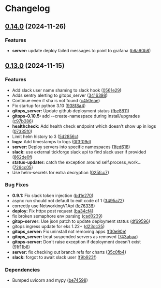 # Changelog

## [0.14.0](https://github.com/uptick/gitops/compare/server-v0.13.0...server-v0.14.0) (2024-11-26)


### Features

* **server:** update deploy failed messages to point to grafana ([b6a90b8](https://github.com/uptick/gitops/commit/b6a90b8e4845982a71c49b3203103f55e8332e24))

## [0.13.0](https://github.com/uptick/gitops/compare/server-v0.12.1...server-v0.13.0) (2024-11-15)


### Features

* Add slack user name shaming to slack hook ([0561e29](https://github.com/uptick/gitops/commit/0561e29addb532c32d8fc9bcc623b189542c311e))
* Adds sentry alerting to gitops_server ([3416398](https://github.com/uptick/gitops/commit/34163988e24bc8b679f1561bbdc8a32a82624677))
* Continue even if sha is not found ([c450eae](https://github.com/uptick/gitops/commit/c450eaebc438ffd7028aff6ced683060e54d19a6))
* Fix startup for python 3.10 ([938f8a4](https://github.com/uptick/gitops/commit/938f8a413cd350258bb893bf4356f193447bad6e))
* **gitops_server:** Update github deployment status ([fbe8811](https://github.com/uptick/gitops/commit/fbe88119814ffd49b7713487dddb85b99e63f94e))
* **gitops-0.10.5:** add --create-namespace during install/upgrades ([c97b386](https://github.com/uptick/gitops/commit/c97b3868a67df40b2a6b312aae80d9361257ae1b))
* **healthcheck:** Add health check endpoint which doesn't show up in logs ([07335f0](https://github.com/uptick/gitops/commit/07335f01ac9b2d3df75ebf5f4ff7dbc5ce39cb40))
* Limit helm history to 3 ([5d2856c](https://github.com/uptick/gitops/commit/5d2856c7af35b0ce5a66f26a5ad44e5b0b2d3a95))
* **logs:** Add timestamps to logs ([0f3f09d](https://github.com/uptick/gitops/commit/0f3f09dddd4d6287d2ed8ddcbea316c0cbe92bc7))
* **server:** Deploy servers into specific namespaces ([1fed618](https://github.com/uptick/gitops/commit/1fed6186a1d47a19faf93ba8848a52a000c7e1a6))
* **slack:** use external tickforge slack api to find slack user if provided ([862de0f](https://github.com/uptick/gitops/commit/862de0fcd0ab881d5c8154c530584e2c7fc5f2aa))
* **status-updater:** catch the exception around self.process_work... ([726cc05](https://github.com/uptick/gitops/commit/726cc05160b6cb1eb1cb36bb5e4555ba6bb0589f))
* Use helm-secrets for extra decryption ([025fcc7](https://github.com/uptick/gitops/commit/025fcc7996ac1f01aededf1a721cb6297b89872e))


### Bug Fixes

* **0.9.1:** Fix slack token injection ([bd1e270](https://github.com/uptick/gitops/commit/bd1e27093a2346cae648bcb1ced492ed102e9a63))
* async run should not default to exit code of 1 ([3495a72](https://github.com/uptick/gitops/commit/3495a7214c39f948bcef1b9577fbfb03a15ae887))
* correctly use NetworkingV1Api ([fc76338](https://github.com/uptick/gitops/commit/fc76338a94d349eacecc07d2d8ca543929e6d966))
* **deploy:** Fix httpx post request ([ba34cf4](https://github.com/uptick/gitops/commit/ba34cf4076b32f8246445cc58b4335d40a03ea60))
* fix broken semaphore env parsing ([cad0239](https://github.com/uptick/gitops/commit/cad0239128fb4867e0567783df868ad0bf86e091))
* **gitop-server:** Use json patch to update deployment status ([df69596](https://github.com/uptick/gitops/commit/df695968a1327da77e70cda0330364e08889fa25))
* gitops ingress update for eks 1.22+ ([d23dc35](https://github.com/uptick/gitops/commit/d23dc35bad0ab6b1d6faa93f97e3a18f1c2db973))
* **gitops_server:** Fix uninstall not removing apps ([f30e90e](https://github.com/uptick/gitops/commit/f30e90e961386d4f46257ac572ced6eacae5883c))
* **gitops_server:** treat suspended servers as removed ([743abaa](https://github.com/uptick/gitops/commit/743abaa231817de2903ec7a6e7c03be68a0ddfea))
* **gitops-server:** Don't raise exception if deployment doesn't exist ([91f11b8](https://github.com/uptick/gitops/commit/91f11b859e67074c8066470e3ab9b981f5816f00))
* **server:** fix checking out branch refs for charts ([35c0fb4](https://github.com/uptick/gitops/commit/35c0fb448480306dad153f6c7dd1c889469241b9))
* **slack:** forgot to await slack user ([f9b923f](https://github.com/uptick/gitops/commit/f9b923f3a8716e5523d8fb3654bcee8e1b21d515))


### Dependencies

* Bumped uvicorn and mypy ([be74598](https://github.com/uptick/gitops/commit/be74598a5c34c67d006613ae033910e763522be3))
